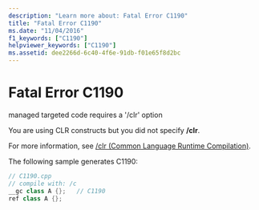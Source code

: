 ```yaml
---
description: "Learn more about: Fatal Error C1190"
title: "Fatal Error C1190"
ms.date: "11/04/2016"
f1_keywords: ["C1190"]
helpviewer_keywords: ["C1190"]
ms.assetid: dee2266d-6c40-4f6e-91db-f01e65f8d2bc
---
```

# Fatal Error C1190

managed targeted code requires a '/clr' option

You are using CLR constructs but you did not specify **/clr**.

For more information, see [/clr (Common Language Runtime Compilation)](../../build/reference/clr-common-language-runtime-compilation.md).

The following sample generates C1190:

```cpp
// C1190.cpp
// compile with: /c
__gc class A {};   // C1190
ref class A {};
```
